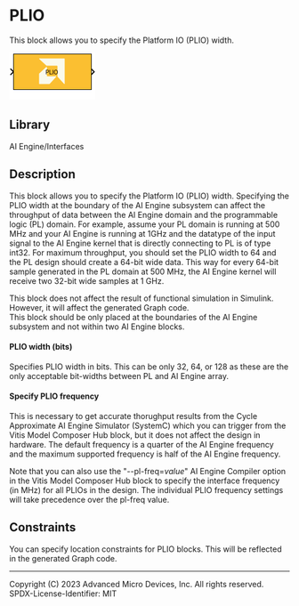 # PLIO
This block allows you to specify the Platform IO (PLIO) width.

![](./Images/block.png)  

## Library
AI Engine/Interfaces

## Description

This block allows you to specify the Platform IO (PLIO) width.
Specifying the PLIO width at the boundary of the AI Engine subsystem can
affect the throughput of data between the AI Engine domain and the
programmable logic (PL) domain. For example, assume your PL domain is
running at 500 MHz and your AI Engine is running at 1GHz and the datatype of
the input signal to the AI Engine kernel that is directly connecting to
PL is of type int32. For maximum throughput, you should set the PLIO
width to 64 and the PL design should create a 64-bit wide data. This way
for every 64-bit sample generated in the PL domain at 500 MHz, the AI
Engine kernel will receive two 32-bit wide samples at 1 GHz.

<div class="noteBox">
This block does not affect the result of functional simulation in Simulink. However, it will affect the generated Graph code.
</div>

<div class="noteBox">
This block should be only placed at the boundaries of the AI Engine subsystem and not within two AI Engine blocks.
</div>

#### PLIO width (bits) 
Specifies PLIO width in bits. This can be only 32, 64, or 128 as these are the only acceptable bit-widths between PL and AI Engine array. 

#### Specify PLIO frequency
This is necessary to get accurate thorughput results from the Cycle Approximate AI Engine Simulator (SystemC) which you can trigger from the Vitis Model Composer Hub block, but it does not affect the design in hardware. The default frequency is a quarter of the AI Engine frequency and the maximum supported frequency is half of the AI Engine frequency.

Note that you can also use the "--pl-freq=_value_" AI Engine Compiler option in the Vitis Model Composer Hub block to specify the interface frequency (in MHz) for all PLIOs in the design. The individual PLIO frequency settings will take precedence over the pl-freq value.

## Constraints
You can specify location constraints for PLIO blocks. This will be reflected in the generated Graph code.


--------------
Copyright (C) 2023 Advanced Micro Devices, Inc. All rights reserved.
SPDX-License-Identifier: MIT
